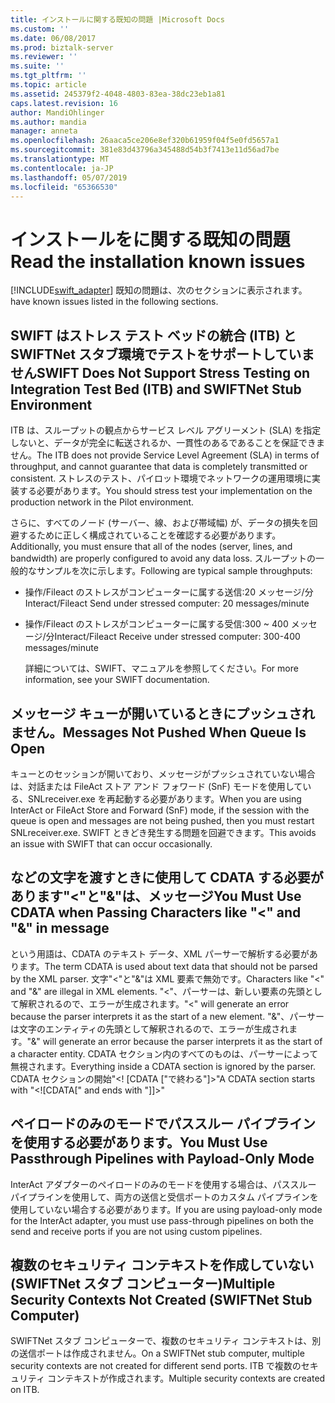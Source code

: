 ```yaml
---
title: インストールに関する既知の問題 |Microsoft Docs
ms.custom: ''
ms.date: 06/08/2017
ms.prod: biztalk-server
ms.reviewer: ''
ms.suite: ''
ms.tgt_pltfrm: ''
ms.topic: article
ms.assetid: 245379f2-4048-4803-83ea-38dc23eb1a81
caps.latest.revision: 16
author: MandiOhlinger
ms.author: mandia
manager: anneta
ms.openlocfilehash: 26aaca5ce206e8ef320b61959f04f5e0fd5657a1
ms.sourcegitcommit: 381e83d43796a345488d54b3f7413e11d56ad7be
ms.translationtype: MT
ms.contentlocale: ja-JP
ms.lasthandoff: 05/07/2019
ms.locfileid: "65366530"
---
```

# <a name="read-the-installation-known-issues"></a><span data-ttu-id="b4a53-102">インストールをに関する既知の問題</span><span class="sxs-lookup"><span data-stu-id="b4a53-102">Read the installation known issues</span></span>
[!INCLUDE[swift_adapter](../../includes/swift-adapter-md.md)] <span data-ttu-id="b4a53-103">既知の問題は、次のセクションに表示されます。</span><span class="sxs-lookup"><span data-stu-id="b4a53-103">have known issues listed in the following sections.</span></span>  
  
## <a name="swift-does-not-support-stress-testing-on-integration-test-bed-itb-and-swiftnet-stub-environment"></a><span data-ttu-id="b4a53-104">SWIFT はストレス テスト ベッドの統合 (ITB) と SWIFTNet スタブ環境でテストをサポートしていません</span><span class="sxs-lookup"><span data-stu-id="b4a53-104">SWIFT Does Not Support Stress Testing on Integration Test Bed (ITB) and SWIFTNet Stub Environment</span></span>  
 <span data-ttu-id="b4a53-105">ITB は、スループットの観点からサービス レベル アグリーメント (SLA) を指定しないと、データが完全に転送されるか、一貫性のあるであることを保証できません。</span><span class="sxs-lookup"><span data-stu-id="b4a53-105">The ITB does not provide Service Level Agreement (SLA) in terms of throughput, and cannot guarantee that data is completely transmitted or consistent.</span></span> <span data-ttu-id="b4a53-106">ストレスのテスト、パイロット環境でネットワークの運用環境に実装する必要があります。</span><span class="sxs-lookup"><span data-stu-id="b4a53-106">You should stress test your implementation on the production network in the Pilot environment.</span></span>  
  
 <span data-ttu-id="b4a53-107">さらに、すべてのノード (サーバー、線、および帯域幅) が、データの損失を回避するために正しく構成されていることを確認する必要があります。</span><span class="sxs-lookup"><span data-stu-id="b4a53-107">Additionally, you must ensure that all of the nodes (server, lines, and bandwidth) are properly configured to avoid any data loss.</span></span> <span data-ttu-id="b4a53-108">スループットの一般的なサンプルを次に示します。</span><span class="sxs-lookup"><span data-stu-id="b4a53-108">Following are typical sample throughputs:</span></span>  
  
- <span data-ttu-id="b4a53-109">操作/Fileact のストレスがコンピューターに属する送信:20 メッセージ/分</span><span class="sxs-lookup"><span data-stu-id="b4a53-109">Interact/Fileact Send under stressed computer: 20 messages/minute</span></span>  
  
- <span data-ttu-id="b4a53-110">操作/Fileact のストレスがコンピューターに属する受信:300 ~ 400 メッセージ/分</span><span class="sxs-lookup"><span data-stu-id="b4a53-110">Interact/Fileact Receive under stressed computer: 300-400 messages/minute</span></span>  
  
  <span data-ttu-id="b4a53-111">詳細については、SWIFT、マニュアルを参照してください。</span><span class="sxs-lookup"><span data-stu-id="b4a53-111">For more information, see your SWIFT documentation.</span></span>  
  
## <a name="messages-not-pushed-when-queue-is-open"></a><span data-ttu-id="b4a53-112">メッセージ キューが開いているときにプッシュされません。</span><span class="sxs-lookup"><span data-stu-id="b4a53-112">Messages Not Pushed When Queue Is Open</span></span>  
 <span data-ttu-id="b4a53-113">キューとのセッションが開いており、メッセージがプッシュされていない場合は、対話または FileAct ストア アンド フォワード (SnF) モードを使用している、SNLreceiver.exe を再起動する必要があります。</span><span class="sxs-lookup"><span data-stu-id="b4a53-113">When you are using InterAct or FileAct Store and Forward (SnF) mode, if the session with the queue is open and messages are not being pushed, then you must restart SNLreceiver.exe.</span></span> <span data-ttu-id="b4a53-114">SWIFT ときどき発生する問題を回避できます。</span><span class="sxs-lookup"><span data-stu-id="b4a53-114">This avoids an issue with SWIFT that can occur occasionally.</span></span>  
  
## <a name="you-must-use-cdata-when-passing-characters-like--and--in-message"></a><span data-ttu-id="b4a53-115">などの文字を渡すときに使用して CDATA する必要があります"<"と"&"は、メッセージ</span><span class="sxs-lookup"><span data-stu-id="b4a53-115">You Must Use CDATA when Passing Characters like "<" and "&" in message</span></span>  
 <span data-ttu-id="b4a53-116">という用語は、CDATA のテキスト データ、XML パーサーで解析する必要があります。</span><span class="sxs-lookup"><span data-stu-id="b4a53-116">The term CDATA is used about text data that should not be parsed by the XML parser.</span></span>  <span data-ttu-id="b4a53-117">文字"<"と"&"は XML 要素で無効です。</span><span class="sxs-lookup"><span data-stu-id="b4a53-117">Characters like "<" and "&" are illegal in XML elements.</span></span> <span data-ttu-id="b4a53-118">"<"、パーサーは、新しい要素の先頭として解釈されるので、エラーが生成されます。</span><span class="sxs-lookup"><span data-stu-id="b4a53-118">"<" will generate an error because the parser interprets it as the start of a new element.</span></span> <span data-ttu-id="b4a53-119">"&"、パーサーは文字のエンティティの先頭として解釈されるので、エラーが生成されます。</span><span class="sxs-lookup"><span data-stu-id="b4a53-119">"&" will generate an error because the parser interprets it as the start of a character entity.</span></span> <span data-ttu-id="b4a53-120">CDATA セクション内のすべてのものは、パーサーによって無視されます。</span><span class="sxs-lookup"><span data-stu-id="b4a53-120">Everything inside a CDATA section is ignored by the parser.</span></span> <span data-ttu-id="b4a53-121">CDATA セクションの開始"\<! [CDATA ["で終わる"]\>"</span><span class="sxs-lookup"><span data-stu-id="b4a53-121">A CDATA section starts with "\<![CDATA[" and ends with "]]\>"</span></span>  
  
## <a name="you-must-use-passthrough-pipelines-with-payload-only-mode"></a><span data-ttu-id="b4a53-122">ペイロードのみのモードでパススルー パイプラインを使用する必要があります。</span><span class="sxs-lookup"><span data-stu-id="b4a53-122">You Must Use Passthrough Pipelines with Payload-Only Mode</span></span>  
 <span data-ttu-id="b4a53-123">InterAct アダプターのペイロードのみのモードを使用する場合は、パススルー パイプラインを使用して、両方の送信と受信ポートのカスタム パイプラインを使用していない場合する必要があります。</span><span class="sxs-lookup"><span data-stu-id="b4a53-123">If you are using payload-only mode for the InterAct adapter, you must use pass-through pipelines on both the send and receive ports if you are not using custom pipelines.</span></span>  
  
## <a name="multiple-security-contexts-not-created-swiftnet-stub-computer"></a><span data-ttu-id="b4a53-124">複数のセキュリティ コンテキストを作成していない (SWIFTNet スタブ コンピューター)</span><span class="sxs-lookup"><span data-stu-id="b4a53-124">Multiple Security Contexts Not Created (SWIFTNet Stub Computer)</span></span>  
 <span data-ttu-id="b4a53-125">SWIFTNet スタブ コンピューターで、複数のセキュリティ コンテキストは、別の送信ポートは作成されません。</span><span class="sxs-lookup"><span data-stu-id="b4a53-125">On a SWIFTNet stub computer, multiple security contexts are not created for different send ports.</span></span> <span data-ttu-id="b4a53-126">ITB で複数のセキュリティ コンテキストが作成されます。</span><span class="sxs-lookup"><span data-stu-id="b4a53-126">Multiple security contexts are created on ITB.</span></span>
